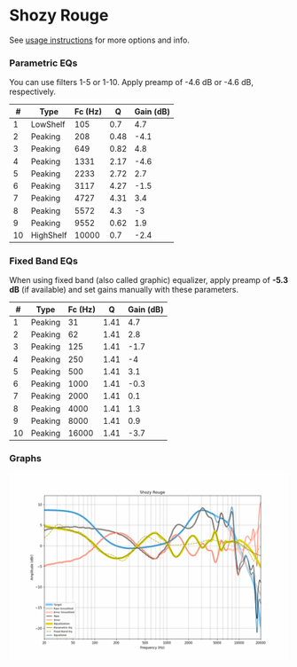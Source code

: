 # Shozy Rouge
See [usage instructions](https://github.com/jaakkopasanen/AutoEq#usage) for more options and info.

### Parametric EQs
You can use filters 1-5 or 1-10. Apply preamp of -4.6 dB or -4.6 dB, respectively.

|   # | Type      |   Fc (Hz) |    Q |   Gain (dB) |
|-----|-----------|-----------|------|-------------|
|   1 | LowShelf  |       105 | 0.7  |         4.7 |
|   2 | Peaking   |       208 | 0.48 |        -4.1 |
|   3 | Peaking   |       649 | 0.82 |         4.8 |
|   4 | Peaking   |      1331 | 2.17 |        -4.6 |
|   5 | Peaking   |      2233 | 2.72 |         2.7 |
|   6 | Peaking   |      3117 | 4.27 |        -1.5 |
|   7 | Peaking   |      4727 | 4.31 |         3.4 |
|   8 | Peaking   |      5572 | 4.3  |        -3   |
|   9 | Peaking   |      9552 | 0.62 |         1.9 |
|  10 | HighShelf |     10000 | 0.7  |        -2.4 |

### Fixed Band EQs
When using fixed band (also called graphic) equalizer, apply preamp of **-5.3 dB** (if available) and set gains manually with these parameters.

|   # | Type    |   Fc (Hz) |    Q |   Gain (dB) |
|-----|---------|-----------|------|-------------|
|   1 | Peaking |        31 | 1.41 |         4.7 |
|   2 | Peaking |        62 | 1.41 |         2.8 |
|   3 | Peaking |       125 | 1.41 |        -1.7 |
|   4 | Peaking |       250 | 1.41 |        -4   |
|   5 | Peaking |       500 | 1.41 |         3.1 |
|   6 | Peaking |      1000 | 1.41 |        -0.3 |
|   7 | Peaking |      2000 | 1.41 |         0.1 |
|   8 | Peaking |      4000 | 1.41 |         1.3 |
|   9 | Peaking |      8000 | 1.41 |         0.9 |
|  10 | Peaking |     16000 | 1.41 |        -3.7 |

### Graphs
![](./Shozy%20Rouge.png)
